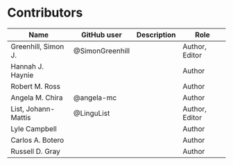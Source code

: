# Contributors

Name | GitHub user | Description | Role
--- | --- | --- | ---
Greenhill, Simon J. | @SimonGreenhill | | Author, Editor
Hannah J. Haynie | | | Author
Robert M. Ross | | | Author
Angela M. Chira | @angela-mc | | Author
List, Johann-Mattis | @LinguList | | Author, Editor
Lyle Campbell | | | Author
Carlos A. Botero | | | Author
Russell D. Gray | | | Author

